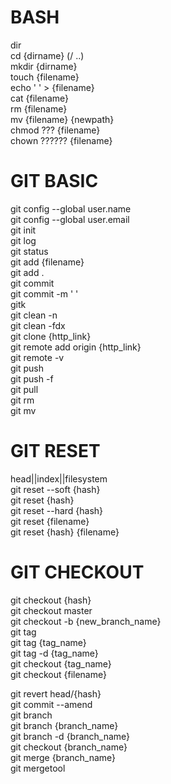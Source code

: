 ﻿# BASH  
dir  
cd {dirname} (/ ..)  
mkdir {dirname}  
touch {filename}  
echo ' ' > {filename}  
cat {filename}  
rm {filename}  
mv {filename} {newpath}  
chmod ??? {filename}  
chown ?????? {filename}  
  
# GIT BASIC  
git config --global user.name  
git config --global user.email  
git init  
git log  
git status  
git add {filename}  
git add .  
git commit  
git commit -m ' '  
gitk  
git clean -n  
git clean -fdx  
git clone {http_link}  
git remote add origin {http_link}  
git remote -v  
git push  
git push -f  
git pull  
git rm  
git mv  
  
# GIT RESET  
head||index||filesystem  
git reset --soft {hash}  
git reset {hash}  
git reset --hard {hash}  
git reset {filename}  
git reset {hash} {filename}  
  
# GIT CHECKOUT  
git checkout {hash}  
git checkout master  
git checkout -b {new_branch_name}  
git tag  
git tag {tag_name}  
git tag -d {tag_name}  
git checkout {tag_name}  
git checkout {filename}  
  
git revert head/{hash}  
git commit --amend  
git branch  
git branch {branch_name}  
git branch -d {branch_name}  
git checkout {branch_name}  
git merge {branch_name}  
git mergetool  